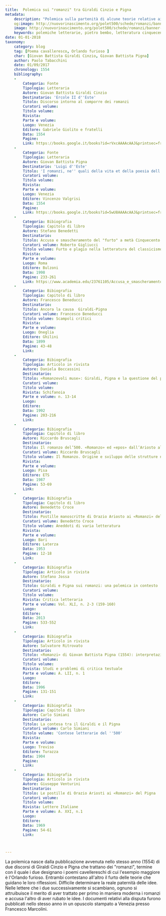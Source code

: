 ```yaml
---
title:  Polemica sui "romanzi" tra Giraldi Cinzio e Pigna
metadata:
	description: "Polemica sulla partenità di alcune teorie relative ai 'romanzi', ossia i poemi cavallereschi, con particolare attenzione all'Orlando furioso."
	og:image: http://nuovorinascimento.org/polet500/schede/romanzi/banner-fb.jpg
	image: http://nuovorinascimento.org/polet500/schede/romanzi/banner-fb.jpg
	keywords: polemiche letterarie, pietro bembo, letteratura cinquecento
date: 01-01-2018
taxonomy:
	category: blog
    tag: [Poema cavalleresco, Orlando furioso ]
    char: [Giovan Battista Giraldi Cinzio, Giovan Battista Pigna]
    author: Paolo Tabacchini
    date: 01/09/2017
    chronology: 1554
    bibliography:
	-
	    Categoria: Fonte
	    Tipologia: Letteraria
	    Autore: Giovan Battista Giraldi Cinzio
	    Destinatario: 'Ercole II d''Este'
	    Titolo: Discorso intorno al comporre dei romanzi
	    Curatori volume: 
	    Titolo volume: 
	    Rivista: 
	    Parte e volume: 
	    Luogo: Venezia
	    Editore: Gabriele Giolito e fratelli
	    Data: 1554
	    Pagine: 
	    Link: https://books.google.it/books?id=rVxcAAAAcAAJ&printsec=frontcover&dq=giraldi+cinzio+romanzi&hl=it&sa=X&ved=0ahUKEwi9ofXTjdLVAhVpAcAKHfxXCQcQ6AEINTAD#v=onepage&q=giraldi%20cinzio%20romanzi&f=false
	-
	    Categoria: Fonte
	    Tipologia: Letteraria
	    Autore: Giovan Battista Pigna
	    Destinatario: 'Luigi d''Este'
	    Titolo: 'I romanzi, ne'' quali della vita et della poesia dell''Ariosto si tratta'
	    Curatori volume: 
	    Titolo volume: 
	    Rivista: 
	    Parte e volume: 
	    Luogo: Venezia
	    Editore: Vincenzo Valgrisi
	    Data: 1554
	    Pagine: 
	    Link: https://books.google.it/books?id=5wU8AAAAcAAJ&printsec=frontcover&dq=giovan+battista+pigna+i+romanzi&hl=it&sa=X&ved=0ahUKEwjC-om-jtLVAhVPFMAKHVrZBSQQ6AEILjAB#v=onepage&q=giovan%20battista%20pigna%20i%20romanzi&f=false
	-
	    Categoria: Bibiografia
	    Tipologia: Capitolo di libro
	    Autore: Stefano Benedetti
	    Destinatario: 
	    Titolo: Accusa e smascheramento del "furto" a metà Cinquecento: riflessioni sul plagio critico intorno alla polemica tra G.B. Pigna e G.B. G. Cinzio
	    Curatori volume: Roberto Gigliucci
	    Titolo volume: Furto e plagio nella letteratura del classicismo
	    Rivista: 
	    Parte e volume: 
	    Luogo: Roma
	    Editore: Bulzoni
	    Data: 1998
	    Pagine: 233-261
	    Link: https://www.academia.edu/23761105/Accusa_e_smascheramento_del_furto_a_met%C3%A0_Cinquecento_riflessioni_sul_plagio_critico_intorno_alla_polemica_tra_G._B._Pigna_e_G._B._Giraldi_Cinzio
	-
	    Categoria: Bibiografia
	    Tipologia: Capitolo di libro
	    Autore: Francesco Beneducci 
	    Destinatario: 
	    Titolo: Ancora la causa  Giraldi-Pigna
	    Curatori volume: Francesco Beneducci
	    Titolo volume: Scampoli critici
	    Rivista: 
	    Parte e volume: 
	    Luogo: Oneglia 
	    Editore: Ghilini
	    Data: 1899
	    Pagine: 43-48
	    Link: 
	-
	    Categoria: Bibiografia
	    Tipologia: Articolo in rivista
	    Autore: Daniela Boccassini
	    Destinatario: 
	    Titolo: «Romanzevoli muse»: Giraldi, Pigna e la questione del poema cavalleresco
	    Curatori volume: 
	    Titolo volume: 
	    Rivista: Schifanoia
	    Parte e volume: n. 13-14
	    Luogo: 
	    Editore: 
	    Data: 1992
	    Pagine: 203-216
	    Link: 
	-
	    Categoria: Bibiografia
	    Tipologia: Capitolo di libro
	    Autore: Riccardo Bruscagli
	    Destinatario: 
	    Titolo: Il romanzo del’500. «Romanzo» ed «epos» dall’Ariosto al Ta s  s o 
	    Curatori volume: Riccardo Bruscagli
	    Titolo volume: Il Romanzo. Origine e sviluppo delle strutture narrative nella cultura occidentale
	    Rivista: 
	    Parte e volume: 
	    Luogo: Pisa
	    Editore: ETS
	    Data: 1987
	    Pagine: 53-69
	    Link: 
	-
	    Categoria: Bibiografia
	    Tipologia: Capitolo di libro
	    Autore: Benedetto Croce
	    Destinatario: 
	    Titolo: Postille manoscritte di Orazio Ariosto ai «Romanzi» del Pigna 
	    Curatori volume: Benedetto Croce
	    Titolo volume: Aneddoti di varia letteratura
	    Rivista: 
	    Parte e volume: 
	    Luogo: Bari
	    Editore: Laterza
	    Data: 1953
	    Pagine: 12-18
	    Link: 
	-
	    Categoria: Bibiografia
	    Tipologia: Articolo in rivista
	    Autore: Stefano Jossa
	    Destinatario: 
	    Titolo: Giraldi e Pigna sui romanzi: una polemica in contesto
	    Curatori volume: 
	    Titolo volume: 
	    Rivista: Critica letteraria
	    Parte e volume: Vol. XLI, n. 2-3 (159-160) 
	    Luogo: 
	    Editore: 
	    Data: 2013
	    Pagine: 533-552
	    Link: 
	-
	    Categoria: Bibiografia
	    Tipologia: Articolo in rivista
	    Autore: Salvatore Ritrovato
	    Destinatario: 
	    Titolo: «Romanzi» di Giovan Battista Pigna (1554): interpretazione di un genere moderno
	    Curatori volume: 
	    Titolo volume: 
	    Rivista: Studi e problemi di critica testuale 
	    Parte e volume: A. LII, n. 1
	    Luogo: 
	    Editore: 
	    Data: 1996
	    Pagine: 131-151
	    Link: 
	-
	    Categoria: Bibiografia
	    Tipologia: Capitolo di libro
	    Autore: Carlo Simiani
	    Destinatario: 
	    Titolo: La contesa tra il Giraldi e il Pigna
	    Curatori volume: Carlo Simiani
	    Titolo volume: 'Contese letterarie del ''500'
	    Rivista: 
	    Parte e volume: 
	    Luogo: Treviso 
	    Editore: Turazza
	    Data: 1904
	    Pagine: 
	    Link: 
	-
	    Categoria: Bibiografia
	    Tipologia: Articolo in rivista
	    Autore: Giuseppe Venturini
	    Destinatario: 
	    Titolo: Le postille di Orazio Ariosti ai «Romanzi» del Pigna
	    Curatori volume: 
	    Titolo volume: 
	    Rivista: Lettere Italiane
	    Parte e volume: A. XXI, n.1
	    Luogo: 
	    Editore: 
	    Data: 1969
	    Pagine: 54-61
	    Link: 



---
```


La polemica nasce dalla pubblicazione avvenuta nello stesso anno (1554) di due discorsi di Giraldi Cinzio e Pigna che trattano dei "romanzi", termine con il quale i due designano i poemi cavellereschi di cui l'esempio maggiore è l'Orlando furioso. Entrambi contestano all'altro il furto delle teorie che guidano le loro riflessioni. Difficile determinare la reale paternità delle idee. Nelle lettere che i due successivamente si scambiano, ognuno si attruibuisce il merito di aver trattato per primo in maniera moderna i romanzi e accusa l'altro di aver rubato le idee. I documenti relativi alla disputa furono pubblicati nello stesso anno in un opuscolo stampato a Venezia presso Francesco Marcolini. 